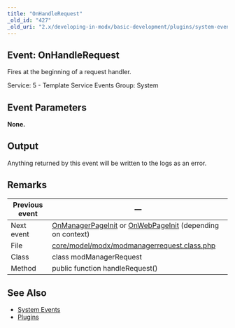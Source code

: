 ```yaml
---
title: "OnHandleRequest"
_old_id: "427"
_old_uri: "2.x/developing-in-modx/basic-development/plugins/system-events/onhandlerequest"
---
```


## Event: OnHandleRequest

Fires at the beginning of a request handler.

Service: 5 - Template Service Events
Group: System

## Event Parameters

**None.**

## Output

Anything returned by this event will be written to the logs as an error.

## Remarks


| Previous event | —                                                                                                                                                                                             |
| -------------- | ---------------------------------------------------------------------------------------------------------------------------------------------------------------------------------------------- |
| Next event     | [OnManagerPageInit](extending-modx/plugins/system-events/onmanagerpageinit "OnManagerPageInit") or [OnWebPageInit](/display/revolution20/OnWebPageInit "OnWebPageInit") (depending on context) |
| File           | [core/model/modx/modmanagerrequest.class.php](https://github.com/modxcms/revolution/blob/master/core/model/modx/modmanagerrequest.class.php)                                                   |
| Class          | class modManagerRequest                                                                                                                                                                        |
| Method         | public function handleRequest()                                                                                                                                                                |

## See Also

- [System Events](extending-modx/plugins/system-events "System Events")
- [Plugins](extending-modx/plugins "Plugins")
